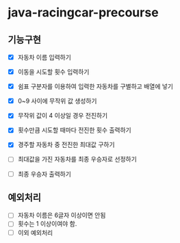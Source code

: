 # java-racingcar-precourse


## 기능구현
- [x] 자동차 이름 입력하기
- [x] 이동을 시도할 횟수 입력하기
- [x] 쉼표 구분자를 이용하여 입력한 자동차를 구별하고 배열에 넣기
- [x] 0~9 사이에 무작위 값 생성하기
- [x] 무작위 값이 4 이상일 경우 전진하기
- [x] 횟수만큼 시도할 때마다 전진한 횟수 출력하기
- [x] 경주할 자동차 중 전진한 최대값 구하기
- [ ] 최대값을 가진 자동차를 최종 우승자로 선정하기
- [ ] 최종 우승자 출력하기
 

## 예외처리
- [ ] 자동차 이름은 6글자 이상이면 안됨
- [ ] 횟수는 1 이상이여야 함.
- [ ] 이외 예외처리
